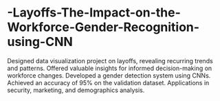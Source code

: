 # -Layoffs-The-Impact-on-the-Workforce-Gender-Recognition-using-CNN
Designed data visualization project on layoffs, revealing recurring trends and patterns. Offered valuable insights for informed decision-making on workforce changes.  Developed a gender detection system using CNNs. Achieved an accuracy of 95% on the validation dataset. Applications in security, marketing, and demographics analysis.
